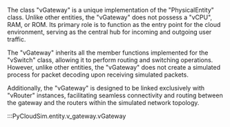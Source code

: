 The class "vGateway" is a unique implementation of the "PhysicalEntity" class. Unlike other entities, the "vGateway" does not possess a "vCPU", RAM, or ROM. Its primary role is to function as the entry point for the cloud environment, serving as the central hub for incoming and outgoing user traffic.

The "vGateway" inherits all the member functions implemented for the "vSwitch" class, allowing it to perform routing and switching operations. However, unlike other entities, the "vGateway" does not create a simulated process for packet decoding upon receiving simulated packets.

Additionally, the "vGateway" is designed to be linked exclusively with "vRouter" instances, facilitating seamless connectivity and routing between the gateway and the routers within the simulated network topology.

:::PyCloudSim.entity.v_gateway.vGateway